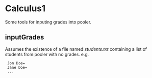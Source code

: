 # Calculus1
Some tools for inputing grades into pooler.

## inputGrades

Assumes the existence of a file named *students.txt* containing a list of students from pooler with no grades.
e.g.
```
 Jon Doe=
 Jane Doe=
 ...
```


